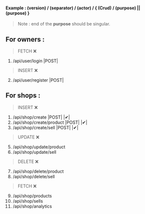 #### Example : (version) / (separator) / (actor) / { (Crud) / (purpose) || (purpose) }

> Note : end of the **purpose** should be singular.

## For owners :

> FETCH  ❌ 
1. /api/user/login  |POST|

> INSERT ❌
2. /api/user/register   |POST|
   
## For shops :

> INSERT ❌  
1. /api/shop/create     |POST| |✔|
2. /api/shop/create/product |POST| |✔|
3. /api/shop/create/sell  |POST| |✔|

> UPDATE ❌
5. /api/shop/update/product
6. /api/shop/update/sell

> DELETE ❌
7. /api/shop/delete/product
8. /api/shop/delete/sell

> FETCH ❌
9. /api/shop/products
10. /api/shop/sells
11. /api/shop/analytics
